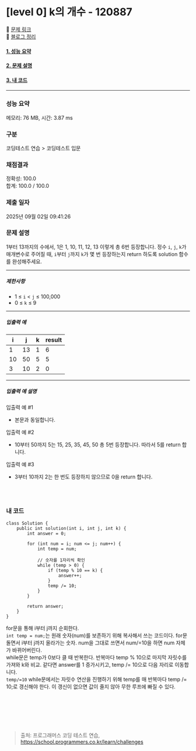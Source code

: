 # [level 0] k의 개수 - 120887 

🔗 [문제 링크](https://school.programmers.co.kr/learn/courses/30/lessons/120887) <br>
🔗 [블로그 정리](https://amy-g.tistory.com/368)

#### [1. 성능 요약](#성능-요약)
#### [2. 문제 설명](#문제-설명)
#### [3. 내 코드](#내-코드)

<hr>

### 성능 요약

메모리: 76 MB, 시간: 3.87 ms

### 구분

코딩테스트 연습 > 코딩테스트 입문

### 채점결과

정확성: 100.0<br/>합계: 100.0 / 100.0

### 제출 일자

2025년 09월 02일 09:41:26

### 문제 설명

<p>1부터 13까지의 수에서, 1은 1, 10, 11, 12, 13 이렇게 총 6번 등장합니다. 정수 <code>i</code>, <code>j</code>, <code>k</code>가 매개변수로 주어질 때, <code>i</code>부터 <code>j</code>까지 <code>k</code>가 몇 번 등장하는지 return 하도록 solution 함수를 완성해주세요.</p>

<hr>

<h5>제한사항</h5>

<ul>
<li>1 ≤ <code>i</code> &lt; <code>j</code> ≤ 100,000</li>
<li>0 ≤ <code>k</code> ≤ 9</li>
</ul>

<hr>

<h5>입출력 예</h5>
<table class="table">
        <thead><tr>
<th>i</th>
<th>j</th>
<th>k</th>
<th>result</th>
</tr>
</thead>
        <tbody><tr>
<td>1</td>
<td>13</td>
<td>1</td>
<td>6</td>
</tr>
<tr>
<td>10</td>
<td>50</td>
<td>5</td>
<td>5</td>
</tr>
<tr>
<td>3</td>
<td>10</td>
<td>2</td>
<td>0</td>
</tr>
</tbody>
      </table>
<hr>

<h5>입출력 예 설명</h5>

<p>입출력 예 #1</p>

<ul>
<li>본문과 동일합니다.</li>
</ul>

<p>입출력 예 #2</p>

<ul>
<li>10부터 50까지 5는 15, 25, 35, 45, 50 총 5번 등장합니다. 따라서 5를 return 합니다.</li>
</ul>

<p>입출력 예 #3</p>

<ul>
<li>3부터 10까지 2는 한 번도 등장하지 않으므로 0을 return 합니다.</li>
</ul>


<br>
<br>

### 내 코드
````
class Solution {
    public int solution(int i, int j, int k) {
        int answer = 0;
 
        for (int num = i; num <= j; num++) {
            int temp = num;
 
            // 숫자를 1자리씩 확인
            while (temp > 0) {
                if (temp % 10 == k) {
                    answer++;
                }
                temp /= 10;
            }
        }
 
        return answer;
    }
}
````
for문을 통해 i부터 j까지 순회한다.<br>
``int temp = num;``는 원래 숫자(num)를 보존하기 위해 복사해서 쓰는 코드이다. for문 돌면서 i부터 j까지 올라가는 숫자. num을 그대로 쓰면서 num/=10을 하면 num 자체가 바뀌어버린다.<br>
while문은 temp가 0보다 클 때 반복한다. 반복마다 temp % 10으로 마지막 자릿수를 가져와 k와 비교. 같다면 answer를 1 증가시키고, temp /= 10으로 다음 자리로 이동합니다.<br>
``temp/=10`` while문에서는 자릿수 연산을 진행하기 위해 temp를 매 반복마다 temp /= 10;로 갱신해야 한다. 이 갱신이 없으면 값이 줄지 않아 무한 루프에 빠질 수 있다.



<br><br><br><br><br>

> 출처: 프로그래머스 코딩 테스트 연습, https://school.programmers.co.kr/learn/challenges
